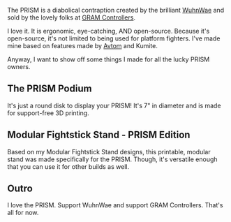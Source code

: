 The PRISM is a diabolical contraption created by the brilliant [WuhnWae](https://www.twitter.com/wuhnwae) and sold by the lovely folks at [GRAM Controllers](https://www.twitter.com/GRAMControllers). 

I love it. It is ergonomic, eye-catching, AND open-source. Because it's open-source, it's not limited to being used for platform fighters. I've made mine based on features made by [Avtom](https://www.github.com/avtom) and Kumite.

Anyway, I want to show off some things I made for all the lucky PRISM owners.

## The PRISM Podium

It's just a round disk to display your PRISM! It's 7" in diameter and is made for support-free 3D printing.

## Modular Fightstick Stand - PRISM Edition

Based on my Modular Fightstick Stand designs, this printable, modular stand was made specifically for the PRISM. Though, it's versatile enough that you can use it for other builds as well.

## Outro

I love the PRISM. Support WuhnWae and support GRAM Controllers. That's all for now.
